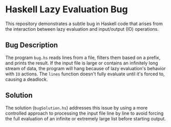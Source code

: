 # Haskell Lazy Evaluation Bug

This repository demonstrates a subtle bug in Haskell code that arises from the interaction between lazy evaluation and input/output (IO) operations.

## Bug Description

The program `bug.hs` reads lines from a file, filters them based on a prefix, and prints the result.  If the input file is large or contains an infinitely long stream of data, the program will hang because of lazy evaluation's behavior with `IO` actions. The `lines` function doesn't fully evaluate until it's forced to, causing a deadlock.

## Solution

The solution (`bugSolution.hs`) addresses this issue by using a more controlled approach to processing the input file line by line to avoid forcing the full evaluation of an infinite or extremely large list before starting output.